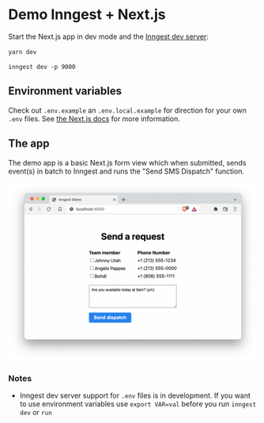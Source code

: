 # Demo Inngest + Next.js

Start the Next.js app in dev mode and the [Inngest dev server](https://github.com/inngest/inngest-cli):

```
yarn dev
```

```
inngest dev -p 9000
```

## Environment variables

Check out `.env.example` an `.env.local.example` for direction for your own `.env` files. See [the Next.js docs](https://nextjs.org/docs/basic-features/environment-variables) for more information.

## The app

The demo app is a basic Next.js form view which when submitted, sends event(s) in batch to Inngest and runs the "Send SMS Dispatch" function.

![Inngest Demo App](./screenshot.png)

### Notes

- Inngest dev server support for `.env` files is in development. If you want to use environment variables use `export VAR=val` before you run `inngest dev` or `run`
